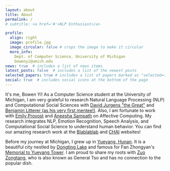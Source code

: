 ```yaml
---
layout: about
title: About
permalink: /
# subtitle: <a href='#'>NLP Enthusiast</a>

profile:
  align: right
  image: profile.jpg
  image_circular: false # crops the image to make it circular
  more_info: 
    Dept. of Computer Science, University of Michigan
    bowenyi@umich.edu
news: true  # includes a list of news items
latest_posts: false  # includes a list of the newest posts
selected_papers: true # includes a list of papers marked as "selected={true}"
social: true  # includes social icons at the bottom of the page
---
```

It's me, Bowen Yi! As a Computer Science student at the University of Michigan, I am very grateful to research Natural Language Processing (NLP) and Computational Social Sciences with [David Jurgens "the Great"](https://jurgens.people.si.umich.edu/) and [Benjamin Litterer (as his very first mentee!)](https://twitter.com/BenLitterer). Also, I am fortunate to work with [Emily Provost](https://emp.engin.umich.edu/) and [Aneesha Sampath](https://www.linkedin.com/in/aneesha-sampath) on Affective Computing. My research integrates NLP, Emotion Recognition, Speech Analysis, and Computational Social Science to understand human behavior. You can find our amazing research work at the [Blablablab](https://blablablab.si.umich.edu/) and [CHAI](https://emp.engin.umich.edu/research/) websites! 

Before my journey at Michigan, I grew up in [Yueyang, Hunan](https://en.wikipedia.org/wiki/Yueyang). It is a beautiful city nestled by [Dongting Lake](https://en.wikipedia.org/wiki/Dongting_Lake) and famous for Fan Zhongyan's [Memorial to Yueyang Tower](https://zh.wikisource.org/zh-hans/%E5%B2%B3%E9%99%BD%E6%A8%93%E8%A8%98). I am proud to share my roots with [Zuo Zongtang](https://en.wikipedia.org/wiki/Zuo_Zongtang), who is also known as General Tso and has no connection to the popular dish.   
 

<!-- Put your address / P.O. box / other info right below your picture. You can also disable any of these elements by editing `profile` property of the YAML header of your `_pages/about.md`. Edit `_bibliography/papers.bib` and Jekyll will render your [publications page](/al-folio/publications/) automatically.

Link to your social media connections, too. This theme is set up to use [Font Awesome icons](http://fortawesome.github.io/Font-Awesome/) and [Academicons](https://jpswalsh.github.io/academicons/), like the ones below. Add your Facebook, Twitter, LinkedIn, Google Scholar, or just disable all of them. -->